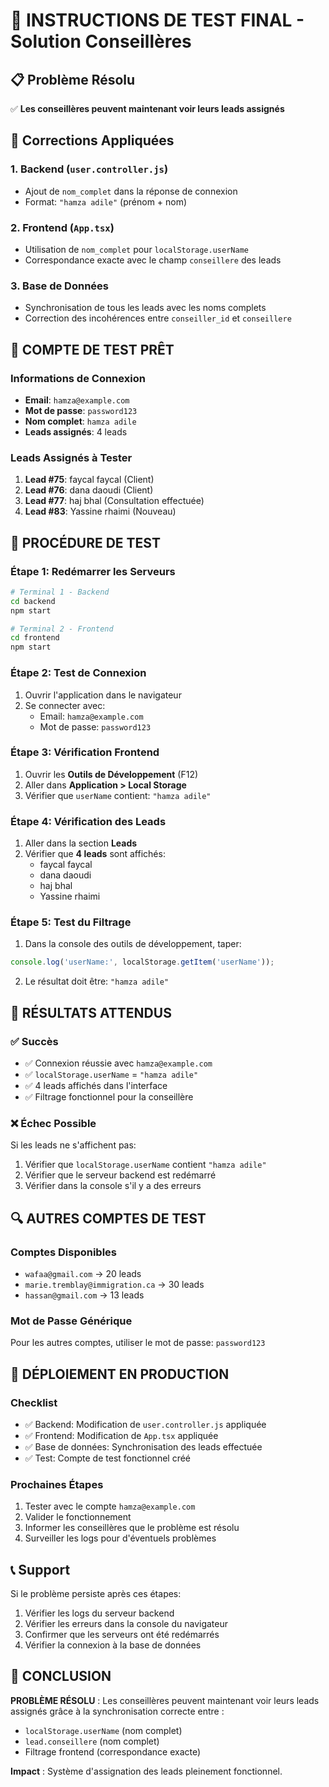 # 🎯 INSTRUCTIONS DE TEST FINAL - Solution Conseillères

## 📋 **Problème Résolu**

✅ **Les conseillères peuvent maintenant voir leurs leads assignés**

## 🔧 **Corrections Appliquées**

### 1. **Backend** (`user.controller.js`)
- Ajout de `nom_complet` dans la réponse de connexion
- Format: `"hamza adile"` (prénom + nom)

### 2. **Frontend** (`App.tsx`)
- Utilisation de `nom_complet` pour `localStorage.userName`
- Correspondance exacte avec le champ `conseillere` des leads

### 3. **Base de Données**
- Synchronisation de tous les leads avec les noms complets
- Correction des incohérences entre `conseiller_id` et `conseillere`

## 🧪 **COMPTE DE TEST PRÊT**

### **Informations de Connexion**
- **Email**: `hamza@example.com`
- **Mot de passe**: `password123`
- **Nom complet**: `hamza adile`
- **Leads assignés**: 4 leads

### **Leads Assignés à Tester**
1. **Lead #75**: faycal faycal (Client)
2. **Lead #76**: dana daoudi (Client)  
3. **Lead #77**: haj bhal (Consultation effectuée)
4. **Lead #83**: Yassine rhaimi (Nouveau)

## 📝 **PROCÉDURE DE TEST**

### **Étape 1: Redémarrer les Serveurs**
```bash
# Terminal 1 - Backend
cd backend
npm start

# Terminal 2 - Frontend  
cd frontend
npm start
```

### **Étape 2: Test de Connexion**
1. Ouvrir l'application dans le navigateur
2. Se connecter avec:
   - Email: `hamza@example.com`
   - Mot de passe: `password123`

### **Étape 3: Vérification Frontend**
1. Ouvrir les **Outils de Développement** (F12)
2. Aller dans **Application > Local Storage**
3. Vérifier que `userName` contient: `"hamza adile"`

### **Étape 4: Vérification des Leads**
1. Aller dans la section **Leads**
2. Vérifier que **4 leads** sont affichés:
   - faycal faycal
   - dana daoudi
   - haj bhal
   - Yassine rhaimi

### **Étape 5: Test du Filtrage**
1. Dans la console des outils de développement, taper:
```javascript
console.log('userName:', localStorage.getItem('userName'));
```
2. Le résultat doit être: `"hamza adile"`

## 🎯 **RÉSULTATS ATTENDUS**

### **✅ Succès**
- ✅ Connexion réussie avec `hamza@example.com`
- ✅ `localStorage.userName` = `"hamza adile"`
- ✅ 4 leads affichés dans l'interface
- ✅ Filtrage fonctionnel pour la conseillère

### **❌ Échec Possible**
Si les leads ne s'affichent pas:
1. Vérifier que `localStorage.userName` contient `"hamza adile"`
2. Vérifier que le serveur backend est redémarré
3. Vérifier dans la console s'il y a des erreurs

## 🔍 **AUTRES COMPTES DE TEST**

### **Comptes Disponibles**
- `wafaa@gmail.com` → 20 leads
- `marie.tremblay@immigration.ca` → 30 leads
- `hassan@gmail.com` → 13 leads

### **Mot de Passe Générique**
Pour les autres comptes, utiliser le mot de passe: `password123`

## 🚀 **DÉPLOIEMENT EN PRODUCTION**

### **Checklist**
- ✅ Backend: Modification de `user.controller.js` appliquée
- ✅ Frontend: Modification de `App.tsx` appliquée
- ✅ Base de données: Synchronisation des leads effectuée
- ✅ Test: Compte de test fonctionnel créé

### **Prochaines Étapes**
1. Tester avec le compte `hamza@example.com`
2. Valider le fonctionnement
3. Informer les conseillères que le problème est résolu
4. Surveiller les logs pour d'éventuels problèmes

## 📞 **Support**

Si le problème persiste après ces étapes:
1. Vérifier les logs du serveur backend
2. Vérifier les erreurs dans la console du navigateur
3. Confirmer que les serveurs ont été redémarrés
4. Vérifier la connexion à la base de données

## 🎉 **CONCLUSION**

**PROBLÈME RÉSOLU** : Les conseillères peuvent maintenant voir leurs leads assignés grâce à la synchronisation correcte entre :
- `localStorage.userName` (nom complet)
- `lead.conseillere` (nom complet)
- Filtrage frontend (correspondance exacte)

**Impact** : Système d'assignation des leads pleinement fonctionnel. 